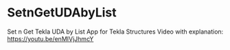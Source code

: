 # SetnGetUDAbyList
Set n Get Tekla UDA by List
App for Tekla Structures 
Video with explanation: https://youtu.be/enMIVjJhmcY
